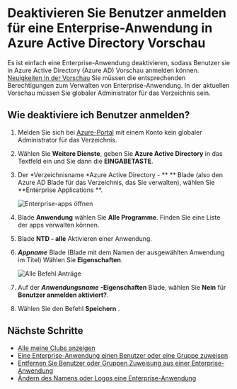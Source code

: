 <properties
    pageTitle="Deaktivieren von User anmelden für eine Enterprise-Anwendung in Azure Active Directory Vorschau | Microsoft Azure"
    description="Eine Enterprise-Anwendung deaktivieren, damit Benutzer es in Active Directory Azure anmelden kann"
    services="active-directory"
    documentationCenter=""
    authors="curtand"
    manager="femila"
    editor=""/>

<tags
    ms.service="active-directory"
    ms.workload="identity"
    ms.tgt_pltfrm="na"
    ms.devlang="na"
    ms.topic="article"
    ms.date="10/17/2016"
    ms.author="curtand"/>


# <a name="disable-user-sign-ins-for-an-enterprise-app-in-azure-active-directory-preview"></a>Deaktivieren Sie Benutzer anmelden für eine Enterprise-Anwendung in Azure Active Directory Vorschau

Es ist einfach eine Enterprise-Anwendung deaktivieren, sodass Benutzer sie in Azure Active Directory (Azure AD) Vorschau anmelden können. [Neuigkeiten in der Vorschau](active-directory-preview-explainer.md) Sie müssen die entsprechenden Berechtigungen zum Verwalten von Enterprise-Anwendung. In der aktuellen Vorschau müssen Sie globaler Administrator für das Verzeichnis sein.

## <a name="how-do-i-disable-user-sign-ins"></a>Wie deaktiviere ich Benutzer anmelden?

1. Melden Sie sich bei [Azure-Portal](https://portal.azure.com) mit einem Konto kein globaler Administrator für das Verzeichnis.

2. Wählen Sie **Weitere Dienste**, geben Sie **Azure Active Directory** in das Textfeld ein und Sie dann die **EINGABETASTE**.

3. Der *Verzeichnisname *Azure Active Directory - ** ** Blade (also den Azure AD Blade für das Verzeichnis, das Sie verwalten), wählen Sie **Enterprise Applications **.

    ![Enterprise-apps öffnen](./media/active-directory-coreapps-disable-app-azure-portal/open-enterprise-apps.png)

4. Blade **Anwendung** wählen Sie **Alle Programme**. Finden Sie eine Liste der apps verwalten können.

5. Blade **NTD - alle** Aktivieren einer Anwendung.

6. ***Appname*** Blade (Blade mit dem Namen der ausgewählten Anwendung im Titel) Wählen Sie **Eigenschaften**.

    ![Alle Befehl Anträge](./media/active-directory-coreapps-disable-app-azure-portal/select-app.png)

7. Auf der ***Anwendungsname*** **-Eigenschaften** Blade, wählen Sie **Nein** für **Benutzer anmelden aktiviert?**.

8. Wählen Sie den Befehl **Speichern** .

## <a name="next-steps"></a>Nächste Schritte

- [Alle meine Clubs anzeigen](active-directory-groups-view-azure-portal.md)
- [Eine Enterprise-Anwendung einen Benutzer oder eine Gruppe zuweisen](active-directory-coreapps-assign-user-azure-portal.md)
- [Entfernen Sie Benutzer oder Gruppen Zuweisung aus einer Enterprise-Anwendung](active-directory-coreapps-remove-assignment-azure-portal.md)
- [Ändern des Namens oder Logos eine Enterprise-Anwendung](active-directory-coreapps-change-app-logo-user-azure-portal.md)
